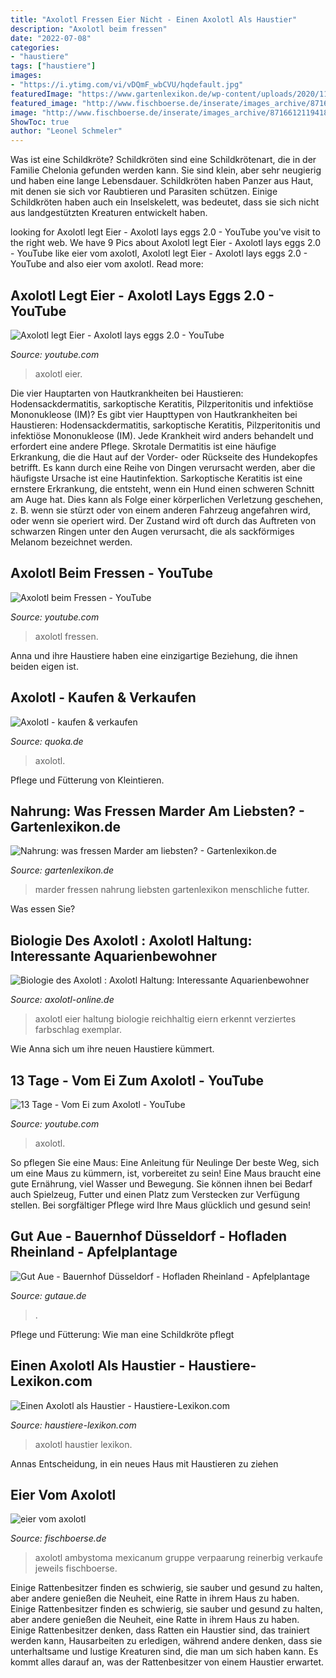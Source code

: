 ```yaml
---
title: "Axolotl Fressen Eier Nicht - Einen Axolotl Als Haustier"
description: "Axolotl beim fressen"
date: "2022-07-08"
categories:
- "haustiere"
tags: ["haustiere"]
images:
- "https://i.ytimg.com/vi/vDQmF_wbCVU/hqdefault.jpg"
featuredImage: "https://www.gartenlexikon.de/wp-content/uploads/2020/11/marder-fressen-1-canva-768x512.jpg"
featured_image: "http://www.fischboerse.de/inserate/images_archive/87166121194182200907071/eier_vom_axolotl.jpg"
image: "http://www.fischboerse.de/inserate/images_archive/87166121194182200907071/eier_vom_axolotl.jpg"
ShowToc: true
author: "Leonel Schmeler"
---
```



Was ist eine Schildkröte?
Schildkröten sind eine Schildkrötenart, die in der Familie Chelonia gefunden werden kann. Sie sind klein, aber sehr neugierig und haben eine lange Lebensdauer. Schildkröten haben Panzer aus Haut, mit denen sie sich vor Raubtieren und Parasiten schützen. Einige Schildkröten haben auch ein Inselskelett, was bedeutet, dass sie sich nicht aus landgestützten Kreaturen entwickelt haben.

	

		
looking for Axolotl legt Eier - Axolotl lays eggs 2.0 - YouTube you've visit to the right web. We have 9 Pics about Axolotl legt Eier - Axolotl lays eggs 2.0 - YouTube like eier vom axolotl, Axolotl legt Eier - Axolotl lays eggs 2.0 - YouTube and also eier vom axolotl. Read more:
		
    
## Axolotl Legt Eier - Axolotl Lays Eggs 2.0 - YouTube

<img loading=lazy src="https://i.ytimg.com/vi/vDQmF_wbCVU/hqdefault.jpg" onerror="this.onerror=null;this.src='https://tse4.mm.bing.net/th?id=OIP.BqhHjiA1JxgJwVRa5lmPNAHaFj&amp;pid=15.1';" alt="Axolotl legt Eier - Axolotl lays eggs 2.0 - YouTube">

_Source: youtube.com_

>axolotl eier. 

	

Die vier Hauptarten von Hautkrankheiten bei Haustieren: Hodensackdermatitis, sarkoptische Keratitis, Pilzperitonitis und infektiöse Mononukleose (IM)?
Es gibt vier Haupttypen von Hautkrankheiten bei Haustieren: Hodensackdermatitis, sarkoptische Keratitis, Pilzperitonitis und infektiöse Mononukleose (IM). Jede Krankheit wird anders behandelt und erfordert eine andere Pflege. Skrotale Dermatitis ist eine häufige Erkrankung, die die Haut auf der Vorder- oder Rückseite des Hundekopfes betrifft. Es kann durch eine Reihe von Dingen verursacht werden, aber die häufigste Ursache ist eine Hautinfektion. Sarkoptische Keratitis ist eine ernstere Erkrankung, die entsteht, wenn ein Hund einen schweren Schnitt am Auge hat. Dies kann als Folge einer körperlichen Verletzung geschehen, z. B. wenn sie stürzt oder von einem anderen Fahrzeug angefahren wird, oder wenn sie operiert wird. Der Zustand wird oft durch das Auftreten von schwarzen Ringen unter den Augen verursacht, die als sackförmiges Melanom bezeichnet werden.

    
## Axolotl Beim Fressen - YouTube

<img loading=lazy src="https://i.ytimg.com/vi/soTEkRcIvZg/maxresdefault.jpg" onerror="this.onerror=null;this.src='https://tse4.mm.bing.net/th?id=OIP.Wun232FkOB-z3VhnmYT0ggHaEK&amp;pid=15.1';" alt="Axolotl beim Fressen - YouTube">

_Source: youtube.com_

>axolotl fressen. 

	

Anna und ihre Haustiere haben eine einzigartige Beziehung, die ihnen beiden eigen ist.

    
## Axolotl - Kaufen &amp; Verkaufen

<img loading=lazy src="https://pic0.qimage.de/67/62/08/s247086267.jpg" onerror="this.onerror=null;this.src='https://tse3.mm.bing.net/th?id=OIP.LqVmibwg-DCfr8XWrc95xwAAAA&amp;pid=15.1';" alt="Axolotl - kaufen &amp; verkaufen">

_Source: quoka.de_

>axolotl. 

	

Pflege und Fütterung von Kleintieren.

    
## Nahrung: Was Fressen Marder Am Liebsten? - Gartenlexikon.de

<img loading=lazy src="https://www.gartenlexikon.de/wp-content/uploads/2020/11/marder-fressen-1-canva-768x512.jpg" onerror="this.onerror=null;this.src='https://tse4.mm.bing.net/th?id=OIP.OYz3zwwphhDMkgju8xRaTgHaE8&amp;pid=15.1';" alt="Nahrung: was fressen Marder am liebsten? - Gartenlexikon.de">

_Source: gartenlexikon.de_

>marder fressen nahrung liebsten gartenlexikon menschliche futter. 

	

Was essen Sie?

    
## Biologie Des Axolotl : Axolotl Haltung: Interessante Aquarienbewohner

<img loading=lazy src="https://www.axolotl-online.de/assets/images/a_web_Eierlegender_Goldalbino1.jpg" onerror="this.onerror=null;this.src='https://tse4.mm.bing.net/th?id=OIP.nxAhD2-3YtswPWTEq8OTeAHaDz&amp;pid=15.1';" alt="Biologie des Axolotl : Axolotl Haltung: Interessante Aquarienbewohner">

_Source: axolotl-online.de_

>axolotl eier haltung biologie reichhaltig eiern erkennt verziertes farbschlag exemplar. 

	

Wie Anna sich um ihre neuen Haustiere kümmert.

    
## 13 Tage - Vom Ei Zum Axolotl - YouTube

<img loading=lazy src="https://i.ytimg.com/vi/jJb2vPooU2Q/hqdefault.jpg" onerror="this.onerror=null;this.src='https://tse2.mm.bing.net/th?id=OIP.9nfd92awNZNGNHpiE1y8KgHaFj&amp;pid=15.1';" alt="13 Tage - Vom Ei zum Axolotl - YouTube">

_Source: youtube.com_

>axolotl. 

	

So pflegen Sie eine Maus: Eine Anleitung für Neulinge
Der beste Weg, sich um eine Maus zu kümmern, ist, vorbereitet zu sein! Eine Maus braucht eine gute Ernährung, viel Wasser und Bewegung. Sie können ihnen bei Bedarf auch Spielzeug, Futter und einen Platz zum Verstecken zur Verfügung stellen. Bei sorgfältiger Pflege wird Ihre Maus glücklich und gesund sein!

    
## Gut Aue - Bauernhof Düsseldorf - Hofladen Rheinland - Apfelplantage

<img loading=lazy src="https://www.gutaue.de/media/images/hennen_bohanest.jpg" onerror="this.onerror=null;this.src='https://tse1.mm.bing.net/th?id=OIP.v-smAhelLkMUESApCi1ibAAAAA&amp;pid=15.1';" alt="Gut Aue - Bauernhof Düsseldorf - Hofladen Rheinland - Apfelplantage">

_Source: gutaue.de_

>. 

	

Pflege und Fütterung: Wie man eine Schildkröte pflegt

    
## Einen Axolotl Als Haustier - Haustiere-Lexikon.com

<img loading=lazy src="http://www.haustiere-lexikon.com/wp-content/uploads/2018/01/axolotl-2193310_960_720-300x225.jpg" onerror="this.onerror=null;this.src='https://tse2.mm.bing.net/th?id=OIP.7ls44NKyByn1iGI6tcYlRAAAAA&amp;pid=15.1';" alt="Einen Axolotl als Haustier - Haustiere-Lexikon.com">

_Source: haustiere-lexikon.com_

>axolotl haustier lexikon. 

	

Annas Entscheidung, in ein neues Haus mit Haustieren zu ziehen

    
## Eier Vom Axolotl

<img loading=lazy src="http://www.fischboerse.de/inserate/images_archive/87166121194182200907071/eier_vom_axolotl.jpg" onerror="this.onerror=null;this.src='https://tse1.mm.bing.net/th?id=OIP.12G9CCkjsq4_pUeQp_QsnQHaE4&amp;pid=15.1';" alt="eier vom axolotl">

_Source: fischboerse.de_

>axolotl ambystoma mexicanum gruppe verpaarung reinerbig verkaufe jeweils fischboerse. 

	

Einige Rattenbesitzer finden es schwierig, sie sauber und gesund zu halten, aber andere genießen die Neuheit, eine Ratte in ihrem Haus zu haben.
Einige Rattenbesitzer finden es schwierig, sie sauber und gesund zu halten, aber andere genießen die Neuheit, eine Ratte in ihrem Haus zu haben. Einige Rattenbesitzer denken, dass Ratten ein Haustier sind, das trainiert werden kann, Hausarbeiten zu erledigen, während andere denken, dass sie unterhaltsame und lustige Kreaturen sind, die man um sich haben kann. Es kommt alles darauf an, was der Rattenbesitzer von einem Haustier erwartet.

